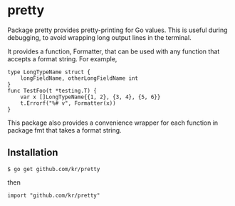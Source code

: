 # pretty

Package pretty provides pretty-printing for Go values. This is useful during
debugging, to avoid wrapping long output lines in the terminal.

It provides a function, Formatter, that can be used with any function that
accepts a format string. For example,

    type LongTypeName struct {
        longFieldName, otherLongFieldName int
    }
    func TestFoo(t *testing.T) {
        var x []LongTypeName{{1, 2}, {3, 4}, {5, 6}}
        t.Errorf("%# v", Formatter(x))
    }

This package also provides a convenience wrapper for each function in
package fmt that takes a format string.


## Installation

    $ go get github.com/kr/pretty

then

    import "github.com/kr/pretty"
